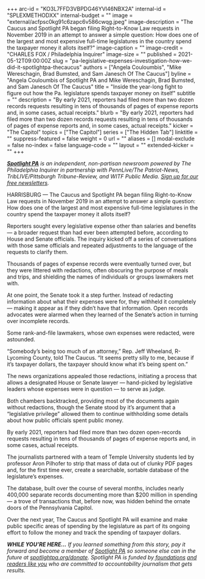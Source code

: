+++
arc-id = "KO3L7FFD3VBPDG46YVI46NBX2A"
internal-id = "SPLEXMETHODXX"
internal-budget = ""
image = "external/acfpsc0kg91c6zapc6v586cwqg.jpeg"
image-description = "The Caucus and Spotlight PA began filing Right-to-Know Law requests in November 2019 in an attempt to answer a simple question: How does one of the largest and most expensive full-time legislatures in the country spend the taxpayer money it allots itself?"
image-caption = ""
image-credit = "CHARLES FOX / Philadelphia Inquirer"
image-size = ""
published = 2021-05-12T09:00:00Z
slug = "pa-legislative-expenses-investigation-how-we-did-it-spotlightpa-thecaucus"
authors = ["Angela Couloumbis", "Mike Wereschagin, Brad Bumsted, and Sam Janesch Of The Caucus"]
byline = "Angela Couloumbis of Spotlight PA and Mike Wereschagin, Brad Bumsted, and Sam Janesch Of The Caucus"
title = "Inside the year-long fight to figure out how the Pa. legislature spends taxpayer money on itself"
subtitle = ""
description = "By early 2021, reporters had filed more than two dozen records requests resulting in tens of thousands of pages of expense reports and, in some cases, actual receipts."
blurb = "By early 2021, reporters had filed more than two dozen records requests resulting in tens of thousands of pages of expense reports and, in some cases, actual receipts."
kicker = "The Capitol"
topics = ["The Capitol"]
series = ["The Hidden Tab"]
linktitle = ""
suppress-featured = false
weight = 0
url = ""
aliases = []
modal-exclude = false
no-index = false
language-code = ""
layout = ""
extended-kicker = ""
+++

<a href="https://www.spotlightpa.org/"><i><b>Spotlight PA</b></i></a><i> is an independent, non-partisan newsroom powered by The Philadelphia Inquirer in partnership with PennLive/The Patriot-News, TribLIVE/Pittsburgh Tribune-Review, and WITF Public Media. </i><a href="https://www.spotlightpa.org/newsletters"><i>Sign up for our free newsletters</i></a><i>.</i>

HARRISBURG — The Caucus and Spotlight PA began filing Right-to-Know Law requests in November 2019 in an attempt to answer a simple question: How does one of the largest and most expensive full-time legislatures in the country spend the taxpayer money it allots itself?

Reporters sought every legislative expense other than salaries and benefits — a broader request than had ever been attempted before, according to House and Senate officials. The inquiry kicked off a series of conversations with those same officials and repeated adjustments to the language of the requests to clarify them.

Thousands of pages of expense records were eventually turned over, but they were littered with redactions, often obscuring the purpose of meals and trips, and shielding the names of individuals or groups lawmakers met with.

<script src="https://www.spotlightpa.org/embed.js" async></script><div data-spl-embed-version="1" data-spl-src="https://www.spotlightpa.org/embeds/newsletter/"></div>

At one point, the Senate took it a step further. Instead of redacting information about what their expenses were for, they withheld it completely — making it appear as if they didn’t have that information. Open records advocates were alarmed when they learned of the Senate’s action in turning over incomplete records.

Some rank-and-file lawmakers, whose own expenses were redacted, were astounded.

“Somebody’s being too much of an attorney,” Rep. Jeff Wheeland, R-Lycoming County, told The Caucus. “It seems pretty silly to me, because if it’s taxpayer dollars, the taxpayer should know what it’s being spent on.”

The news organizations appealed those redactions, initiating a process that allows a designated House or Senate lawyer — hand-picked by legislative leaders whose expenses were in question — to serve as judge.

Both chambers backtracked, providing most of the documents again without redactions, though the Senate stood by it’s argument that a “legislative privilege” allowed them to continue withholding some details about how public officials spent public money.

By early 2021, reporters had filed more than two dozen open-records requests resulting in tens of thousands of pages of expense reports and, in some cases, actual receipts.

The journalists partnered with a team of Temple University students led by professor Aron Pilhofer to strip that mass of data out of clunky PDF pages and, for the first time ever, create a searchable, sortable database of the legislature’s expenses.

<script src="https://www.spotlightpa.org/embed.js" async></script><div data-spl-embed-version="1" data-spl-src="https://www.spotlightpa.org/embeds/donate/?teaser_text=If%20you%20learned%20something%2C%20pay%20it%20forward%20and%20become%20a%20member%20of%20Spotlight%20PA%20so%20someone%20else%20can%20in%20the%20future.%20%3Cb%3EFor%20a%20limited%20time%20only%2C%20all%20contributions%20will%20be%20matched%20dollar-for-dollar%20up%20to%20%2415%2C000.%3C%2Fb%3E"></div>

The database, built over the course of several months, includes nearly 400,000 separate records documenting more than $200 million in spending — a trove of transactions that, before now, was hidden behind the ornate doors of the Pennsylvania Capitol.

Over the next year, The Caucus and Spotlight PA will examine and make public specific areas of spending by the legislature as part of its ongoing effort to follow the money and track the spending of taxpayer dollars.

<i><b>WHILE YOU’RE HERE...</b></i><i> If you learned something from this story, pay it forward and become a member of </i><a href="https://www.spotlightpa.org/"><i>Spotlight PA</i></a><i> so someone else can in the future at </i><a href="http://spotlightpa.org/donate"><i>spotlightpa.org/donate</i></a><i>. Spotlight PA is funded by</i><a href="https://www.spotlightpa.org/support"><i> foundations</i></a><i> </i><a href="https://www.spotlightpa.org/support"><i>and readers like you</i></a><i> who are committed to accountability journalism that gets results.</i>
